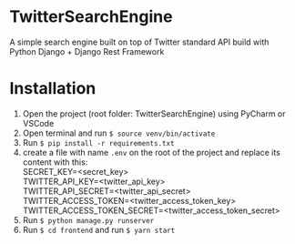 # TwitterSearchEngine
A simple search engine built on top of Twitter standard API build with Python Django + Django Rest Framework

# Installation
1. Open the project (root folder: TwitterSearchEngine) using PyCharm or VSCode
2. Open terminal and run `$ source venv/bin/activate`
3. Run `$ pip install -r requirements.txt`
4. create a file with name `.env` on the root of the project and replace its content with this: <br />
   SECRET_KEY=<secret_key> <br />
   TWITTER_API_KEY=<twitter_api_key> <br />
   TWITTER_API_SECRET=<twitter_api_secret> <br />
   TWITTER_ACCESS_TOKEN=<twitter_access_token_key> <br />
   TWITTER_ACCESS_TOKEN_SECRET=<twitter_access_token_secret>
5. Run `$ python manage.py runserver`
6. Run `$ cd frontend` and run `$ yarn start`

